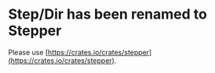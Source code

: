 # Step/Dir has been renamed to Stepper

Please use [https://crates.io/crates/stepper](https://crates.io/crates/stepper).

